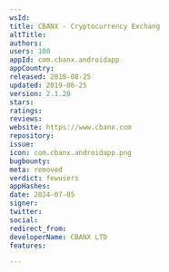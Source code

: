```yaml
---
wsId: 
title: CBANX - Cryptocurrency Exchang
altTitle: 
authors: 
users: 100
appId: com.cbanx.androidapp
appCountry: 
released: 2018-08-25
updated: 2019-06-25
version: 2.1.20
stars: 
ratings: 
reviews: 
website: https://www.cbanx.com
repository: 
issue: 
icon: com.cbanx.androidapp.png
bugbounty: 
meta: removed
verdict: fewusers
appHashes: 
date: 2024-07-05
signer: 
twitter: 
social: 
redirect_from: 
developerName: CBANX LTD
features: 

---
```


